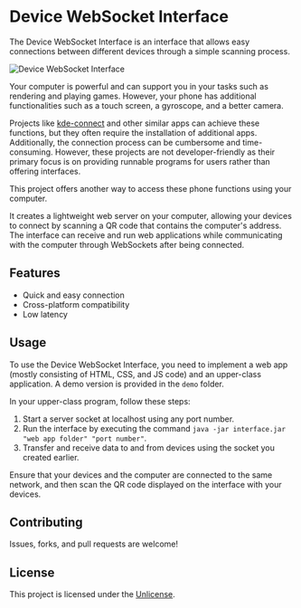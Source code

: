 # Device WebSocket Interface

The Device WebSocket Interface is an interface that allows easy connections between different devices through a simple scanning process.

![Device WebSocket Interface](title.png)

Your computer is powerful and can support you in your tasks such as rendering and playing games. However, your phone has additional functionalities such as a touch screen, a gyroscope, and a better camera.

Projects like [kde-connect](github.com/KDE/kdeconnect-kde) and other similar apps can achieve these functions, but they often require the installation of additional apps. Additionally, the connection process can be cumbersome and time-consuming. However, these projects are not developer-friendly as their primary focus is on providing runnable programs for users rather than offering interfaces.

This project offers another way to access these phone functions using your computer.

It creates a lightweight web server on your computer, allowing your devices to connect by scanning a QR code that contains the computer's address. The interface can receive and run web applications while communicating with the computer through WebSockets after being connected.

## Features

- Quick and easy connection
- Cross-platform compatibility
- Low latency

## Usage

To use the Device WebSocket Interface, you need to implement a web app (mostly consisting of HTML, CSS, and JS code) and an upper-class application. A demo version is provided in the `demo` folder.

In your upper-class program, follow these steps:
1. Start a server socket at localhost using any port number.
2. Run the interface by executing the command `java -jar interface.jar "web app folder" "port number"`.
3. Transfer and receive data to and from devices using the socket you created earlier.

Ensure that your devices and the computer are connected to the same network, and then scan the QR code displayed on the interface with your devices.

## Contributing

Issues, forks, and pull requests are welcome!

## License

This project is licensed under the [Unlicense](LICENSE).